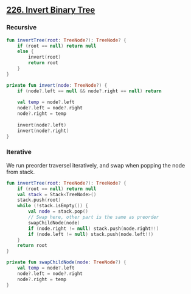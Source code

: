 ## [226. Invert Binary Tree](https://leetcode.com/problems/invert-binary-tree/)

### Recursive
```kotlin
fun invertTree(root: TreeNode?): TreeNode? {
    if (root == null) return null
    else {
        invert(root)
        return root
    }
}

private fun invert(node: TreeNode?) {
    if (node?.left == null && node?.right == null) return
    
    val temp = node?.left
    node?.left = node?.right
    node?.right = temp
    
    invert(node?.left)
    invert(node?.right)
}
```

### Iterative
We run preorder traversel iteratively, and swap when popping the node from stack.

```kotlin
fun invertTree(root: TreeNode?): TreeNode? {
    if (root == null) return null
    val stack = Stack<TreeNode>()
    stack.push(root)
    while (!stack.isEmpty()) {
        val node = stack.pop()
        // Swap here, other part is the same as preorder
        swapChildNode(node)
        if (node.right != null) stack.push(node.right!!)
        if (node.left != null) stack.push(node.left!!)
    }
    return root
}

private fun swapChildNode(node: TreeNode?) {
    val temp = node?.left
    node?.left = node?.right
    node?.right = temp
}
```
